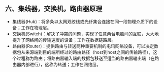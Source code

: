 ## 六、集线器，交换机，路由器原理
* 集线器(Hub)：将多条以太网双绞线或光纤集合连接在同一段物理介质下的设备；工作在物理层。
* 交换机(Switch)：解决了冲突的问题，实现了任意两台电脑间的互联，大大地提升了网络间的传输速度的设备；工作在数据链路层。
* 路由器(Router)：提供路由与转送两种重要机制的电讯网络设备，可以决定数据包从来源端到目的端所经过的路由路径（host到host之间的传输路径），这个过程称为路由；将路由器输入端的数据包移送至适当的路由器输出端（在路由器内部进行），这称为转送；工作在网络层。
